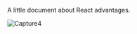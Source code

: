 A little document about React advantages.


![Capture4](https://user-images.githubusercontent.com/88508824/150491791-59492bc5-5f31-4d6a-9e3f-c188e2b3d7e9.PNG)
